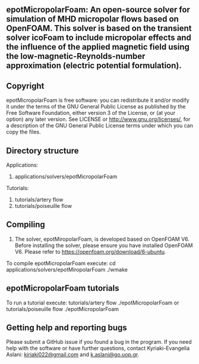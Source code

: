 

## epotMicropolarFoam: An open-source solver for simulation of MHD micropolar flows based on OpenFOAM. This solver is based on the transient solver icoFoam to include micropolar effects and the influence of the applied magnetic field using the low-magnetic-Reynolds-number approximation (electric potential formulation).

## Copyright
epotMicropolarFoam is free software: you can redistribute it and/or modify it under the terms of the GNU General Public License as published by the Free Software Foundation, either version 3 of the License, or (at your option) any later version. See LICENSE or http://www.gnu.org/licenses/, for a description of the GNU General Public License terms under which you can copy the files.

## Directory structure
Applications: 
1. applications/solvers/epotMicropolarFoam

Tutorials:
1. tutorials/artery flow
2. tutorials/poiseuille flow


## Compiling 
1. The solver, epotMiropolarFoam, is developed based on OpenFOAM V6. Before installing the solver, please ensure you have installed OpenFOAM V6. Please refer to https://openfoam.org/download/6-ubuntu.

To compile epotMicropolarFoam execute:
   cd applications/solvers/epotMiropolarFoam
   ./wmake


## epotMicropolarFoam tutorials
To run a tutorial execute:
tutorials/artery flow
./epotMicropolarFoam
or
tutorials/poiseuille flow
./epotMicropolarFoam


## Getting help and reporting bugs
Please submit a GitHub issue if you found a bug in the program. If you need help with the software or have further questions, contact Kyriaki-Evangelia Aslani: kiriaki022@gmail.com and k.aslani@go.uop.gr.
